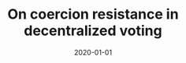 ---
title: "On coercion resistance in decentralized voting"
collection: publications
category: conferences
permalink: /publication/2020-01-01-On-coercion-resistance-in-decentralized-voting
date: 2020-01-01
venue: 'In the proceedings of 1st International Workshop on Foundations of Consensus and Distributed Ledgers, FOCODILE 2020'
citation: ' Pourandokht Behrouz,  Panagiotis Grontas,  Marianna Spyrakou. On coercion resistance in decentralized voting.  In the proceedings of 1st International Workshop on Foundations of Consensus and Distributed Ledgers, FOCODILE 2020, 2020.'
excerpt: 'We investigate the problem of coercion resistance in decentralized voting scenarios. To overcome the barrier imposed by universal verifiability we create a new form of a private channel. Our solution builds on a new cryptographic primitive, Conditional Designated-Verifier Linkable Signatures, that combines the anonymity provided by ring signatures with the controlled verifiability of strong designated verifier signatures. Coercion resistance can be achieved by making vote validity conditional to the use of the correct signing key, in a manner similar to using fake authentication credentials. We encapsulate this primitive in a voting protocol and discuss its implications.'
---